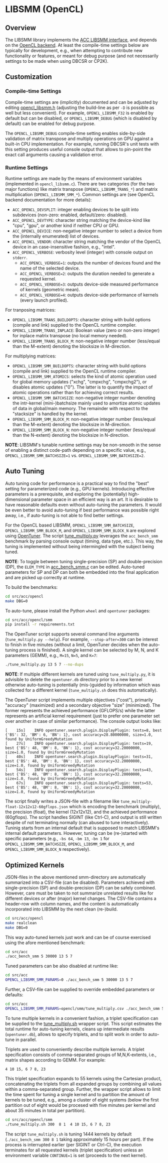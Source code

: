 # LIBSMM (OpenCL)

## Overview

The LIBSMM library implements the [ACC LIBSMM interface](https://github.com/cp2k/dbcsr/blob/develop/src/acc/acc_libsmm.h), and depends on the [OpenCL backend](https://github.com/cp2k/dbcsr/blob/develop/src/acc/opencl/README.md). At least the compile-time settings below are typically for development, e.g., when attempting to contribute new functionality or features, or meant for debug purpose (and not necessarily settings to be made when using DBCSR or CP2K).

## Customization

### Compile-time Settings

Compile-time settings are (implicitly) documented and can be adjusted by editing [opencl_libsmm.h](https://github.com/cp2k/dbcsr/blob/develop/src/acc/opencl/smm/opencl_libsmm.h) (adjusting the build-line as per `-D` is possible as well but less convenient). For example, `OPENCL_LIBSMM_F32` is enabled by default but can be disabled, or `OPENCL_LIBSMM_DEBUG` (which is disabled by default) can be enabled for debug purpose.

The `OPENCL_LIBSMM_DEBUG` compile-time setting enables side-by-side validation of matrix transpose and multiply operations on GPU against a built-in CPU implementation. For example, running DBCSR's unit tests with this setting produces useful console output that allows to pin-point the exact call arguments causing a validation error.

### Runtime Settings

Runtime settings are made by the means of environment variables (implemented in `opencl_libsmm.c`). There are two categories (for the two major functions) like matrix transpose (`OPENCL_LIBSMM_TRANS_*`) and matrix multiplication (`OPENCL_LIBSMM_SMM_*`). Common settings are (see OpenCL backend documentation for more details):

* `ACC_OPENCL_DEVSPLIT`: integer enabling devices to be split into subdevices (non-zero: enabled, default/zero: disabled).
* `ACC_OPENCL_DEVTYPE`: character string matching the device-kind like "cpu", "gpu", or another kind if neither CPU or GPU.
* `ACC_OPENCL_DEVICE`: non-negative integer number to select a device from the (internally enumerated) list of devices.
* `ACC_OPENCL_VENDOR`: character string matching the vendor of the OpenCL device in an case-insensitive fashion, e.g., "intel".
* `ACC_OPENCL_VERBOSE`: verbosity level (integer) with console output on `stderr`.
    * `ACC_OPENCL_VERBOSE=1`: outputs the number of devices found and the name of the selected device.
    * `ACC_OPENCL_VERBOSE=2`: outputs the duration needed to generate a requested kernel.
    * `ACC_OPENCL_VERBOSE=3`: outputs device-side measured performance of kernels (geometric mean).
    * `ACC_OPENCL_VERBOSE=4`: outputs device-side performance of kernels (every launch profiled).

For tranposing matrices:

* `OPENCL_LIBSMM_TRANS_BUILDOPTS`: character string with build options (compile and link) supplied to the OpenCL runtime compiler.
* `OPENCL_LIBSMM_TRANS_INPLACE`: Boolean value (zero or non-zero integer) for inplace matrix transpose (no local memory needed).
* `OPENCL_LIBSMM_TRANS_BLOCK_M`: non-negative integer number (less/equal than the M-extent) denoting the blocksize in M-direction.

For multiplying matrices:

* `OPENCL_LIBSMM_SMM_BUILDOPTS`: character string with build options (compile and link) supplied to the OpenCL runtime compiler.
* `OPENCL_LIBSMM_SMM_ATOMICS`: selects the kind of atomic operation used for global memory updates ("xchg", "cmpxchg", "cmpxchg2"), or disables atomic updates ("0"). The latter is to quantify the impact of atomic operations rather than for achieving correct results.
* `OPENCL_LIBSMM_SMM_BATCHSIZE`: non-negative integer number denoting the intr-kernel (mini-)batchsize mainly used to amortize atomic updates of data in global/main memory. The remainder with respect to the "stacksize" is handled by the kernel.
* `OPENCL_LIBSMM_SMM_BLOCK_M`: non-negative integer number (less/equal than the M-extent) denoting the blocksize in M-direction.
* `OPENCL_LIBSMM_SMM_BLOCK_N`: non-negative integer number (less/equal than the N-extent) denoting the blocksize in N-direction.

**NOTE**: LIBSMM's tunable runtime settings may be non-smooth in the sense of enabling a distinct code-path depending on a specific value, e.g., `OPENCL_LIBSMM_SMM_BATCHSIZE=1` vs. `OPENCL_LIBSMM_SMM_BATCHSIZE=2`.

## Auto Tuning

Auto tuning code for performance is a practical way to find the "best" setting for parameterized code (e.g., GPU kernels). Introducing effective parameters is a prerequisite, and exploring the (potentially) high-dimensional parameter space in an efficient way is an art. It is desirable to have reasonable defaults even without auto-tuning the parameters. It would be even better to avoid auto-tuning if best performance was possible right away, i.e., if auto-tuning is not able to find better settings.

For the OpenCL based LIBSMM, `OPENCL_LIBSMM_SMM_BATCHSIZE`, `OPENCL_LIBSMM_SMM_BLOCK_M`, and `OPENCL_LIBSMM_SMM_BLOCK_N` are explored using [OpenTuner](http://opentuner.org/). The script [tune_multiply.py](https://github.com/cp2k/dbcsr/blob/develop/src/acc/opencl/smm/tune_multiply.py) leverages the `acc_bench_smm` benchmark by parsing console output (timing, data type, etc.). This way, the tuning is implemented without being intermingled with the subject being tuned.

**NOTE**: To toggle between tuning single-precision (SP) and double-precision (DP), the `ELEM_TYPE` in [acc_bench_smm.c](https://github.com/cp2k/dbcsr/blob/develop/src/acc/acc_bench_smm.c#L22) can be edited. Auto-tuned parameters for SP and DP can both be embedded into the final application and are picked up correctly at runtime.

To build the benchmarks:

```bash
cd src/acc/opencl
make DBG=0
```

To auto-tune, please install the Python `wheel` and `opentuner` packages:

```bash
cd src/acc/opencl/smm
pip install -r requirements.txt
```

The OpenTuner script supports several command line arguments (`tune_multiply.py --help`). For example, `--stop-after=300` can be interest to finish in five minutes (without a limit, OpenTuner decides when the auto-tuning process is finished). A single kernel can be selected by M, N, and K parameters (GEMM), e.g., `M=15`, `N=5`, and `K=7`:

```bash
./tune_multiply.py 13 5 7 --no-dups
```

**NOTE**: If multiple different kernels are tuned using `tune_multiply.py`, it is advisible to delete the `opentuner.db` directory prior to a new kernel otherwise auto-tuning is potentially (mis-)guided by information which was collected for a different kernel (`tune_multiply.sh` does this automatically).

The OpenTuner script implements multiple objectives ("cost"), primarily "accuracy" (maximized) and a secondary objective "size" (minimized). The former represents the achieved performance (GFLOPS/s) while the latter represents an artificial kernel requirement (just to prefer one parameter set over another in case of similar performance). The console output looks like:

```text
[    15s]    INFO opentuner.search.plugin.DisplayPlugin: tests=8, best {'BS': 32, 'BM': 6, 'BN': 1}, cost accuracy=28.80000000, size=1.0, found by UniformGreedyMutation
[    27s]    INFO opentuner.search.plugin.DisplayPlugin: tests=19, best {'BS': 48, 'BM': 8, 'BN': 1}, cost accuracy=32.20000000, size=1.0, found by UniformGreedyMutation
[    40s]    INFO opentuner.search.plugin.DisplayPlugin: tests=31, best {'BS': 48, 'BM': 8, 'BN': 1}, cost accuracy=32.20000000, size=1.0, found by UniformGreedyMutation
[    54s]    INFO opentuner.search.plugin.DisplayPlugin: tests=43, best {'BS': 48, 'BM': 8, 'BN': 1}, cost accuracy=32.20000000, size=1.0, found by UniformGreedyMutation
[    67s]    INFO opentuner.search.plugin.DisplayPlugin: tests=53, best {'BS': 48, 'BM': 8, 'BN': 1}, cost accuracy=32.20000000, size=1.0, found by UniformGreedyMutation
```

The script finally writes a JSON-file with a filename like `tune_multiply-float-12x12x12-60gflops.json` which is encoding the benchmark (multiply), the precision (float), the kernel (12x12x12), and the achieved performance (60gflops). The script handles SIGINT (like Ctrl-C), and output is still written despite of not terminating normally (can abused to tune interactively). Tuninig starts from an internal default that is supposed to match LIBSMM's internal default parameters. However, tuning can be (re-)started with specific parameters (e.g., `-bs 64`, `-bm 13`, `-bn 1` for `OPENCL_LIBSMM_SMM_BATCHSIZE`, `OPENCL_LIBSMM_SMM_BLOCK_M`, and `OPENCL_LIBSMM_SMM_BLOCK_N` respectively).

## Optimized Kernels

JSON-files in the above mentioned smm-directory are automatically summarized into a CSV-file (can be disabled). Parameters achieved with single-precision (SP) and double-precision (DP) can be safely combined. However, care must be taken to not summarize unrelated results like for different devices or after (major) kernel changes. The CSV-file contains a header-row with column names, and the content is automatically incorporated into LIBSMM by the next clean (re-)build.

```bash
cd src/acc/opencl
make realclean
make DBG=0
```

This way auto-tuned kernels just work and can be of course exercised using the afore mentioned benchmark:

```bash
cd src/acc
./acc_bench_smm 5 30000 13 5 7
```

Tuned parameters can be also disabled at runtime like:

```bash
cd src/acc
OPENCL_LIBSMM_SMM_PARAMS=0 ./acc_bench_smm 5 30000 13 5 7
```

Further, a CSV-file can be supplied to override embedded parameters or defaults:

```bash
cd src/acc
OPENCL_LIBSMM_SMM_PARAMS=opencl/smm/tune_multiply.csv ./acc_bench_smm 5 30000 13 5 7
```

To tune multiple kernels in a convenient fashion, a triplet specification can be supplied to the [tune_multiply.sh](https://github.com/cp2k/dbcsr/blob/develop/src/acc/opencl/smm/tune_multiply.sh) wrapper script. This script estimates the total runtime for auto-tuning kernels, cleans up intermediate results (`opentuner.db`), allows to specify triplets, and to split work in order to auto-tune in parallel.

Triplets are used to conveniently describe multiple kernels. A triplet specification consists of comma-separated groups of M,N,K-extents, i.e., matrix shapes according to GEMM. For example:

```text
4 10 15, 6 7 8, 23
```

This triplet specification expands to 55 kernels using the Cartesian product, concatenating the triplets from all expanded groups by combining all values within a comma-separated group. Further, the wrapper script allows to limit the time spent for tuning a single kernel and to partition the amount of kernels to be tuned, e.g., among a cluster of eight systems (below the first partition out of eight would be procesed with five minutes per kernel and about 35 minutes in total per partition).

```bash
cd src/acc/opencl/smm
./tune_multiply.sh 300  8 1  4 10 15, 6 7 8, 23
```

The script `tune_multiply.sh` is tuning 1444 kernels by default (`./acc_bench_smm 300 8 1` taking approximately 15 hours per part). If the process is interrupted earlier (per SIGINT or Ctrl-C), the execution terminates for all requested kernels (triplet specification) unless an environment variable `CONTINUE=1` is set (proceeds to the next kernel).

